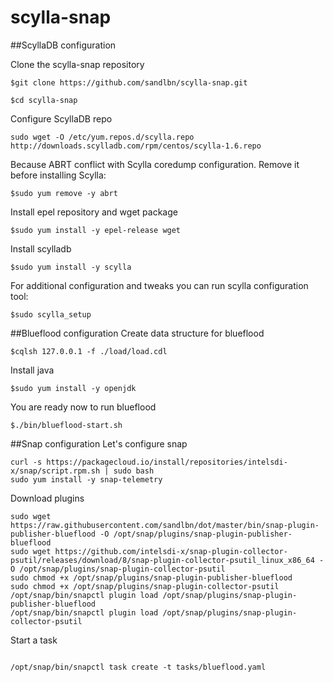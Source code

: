 # scylla-snap

##ScyllaDB configuration 

Clone the scylla-snap repository
```
$git clone https://github.com/sandlbn/scylla-snap.git 

$cd scylla-snap
```

Configure ScyllaDB repo
```
sudo wget -O /etc/yum.repos.d/scylla.repo http://downloads.scylladb.com/rpm/centos/scylla-1.6.repo
```

Because ABRT conflict with Scylla coredump configuration. Remove it before installing Scylla: 
```
$sudo yum remove -y abrt
```

Install epel repository and wget package
```
$sudo yum install -y epel-release wget
```

Install scylladb
```
$sudo yum install -y scylla
```

For additional configuration and tweaks you can run scylla configuration tool:
```
$sudo scylla_setup
```

##Blueflood configuration
Create data structure for blueflood 
```
$cqlsh 127.0.0.1 -f ./load/load.cdl
```
Install java
```
$sudo yum install -y openjdk
```

You are ready now to run blueflood 

```
$./bin/blueflood-start.sh
```

##Snap configuration
Let's configure snap
```
curl -s https://packagecloud.io/install/repositories/intelsdi-x/snap/script.rpm.sh | sudo bash
sudo yum install -y snap-telemetry
```

Download plugins
```
sudo wget https://raw.githubusercontent.com/sandlbn/dot/master/bin/snap-plugin-publisher-blueflood -O /opt/snap/plugins/snap-plugin-publisher-blueflood
sudo wget https://github.com/intelsdi-x/snap-plugin-collector-psutil/releases/download/8/snap-plugin-collector-psutil_linux_x86_64 -O /opt/snap/plugins/snap-plugin-collector-psutil
sudo chmod +x /opt/snap/plugins/snap-plugin-publisher-blueflood
sudo chmod +x /opt/snap/plugins/snap-plugin-collector-psutil
/opt/snap/bin/snapctl plugin load /opt/snap/plugins/snap-plugin-publisher-blueflood
/opt/snap/bin/snapctl plugin load /opt/snap/plugins/snap-plugin-collector-psutil
```

Start a task

```

/opt/snap/bin/snapctl task create -t tasks/blueflood.yaml 

```

